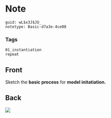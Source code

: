 # Note
```
guid: wL$x3J$JU_
notetype: Basic-d7a3e-4ce08
```

### Tags
```
01_instantiation
repeat
```

## Front
Sketch the <b>basic process</b> for <b>model initatiation.</b>

## Back
<img src="paste-2a791f53831e80109ed2063acada0421c61317bb.jpg">
